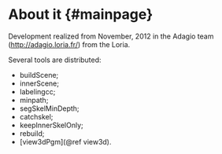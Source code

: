 About it                         {#mainpage}
========

Development realized from November, 2012 in the Adagio team (http://adagio.loria.fr/) from the Loria.

Several tools are distributed:
  - buildScene;
  - innerScene;
  - labelingcc;
  - minpath;
  - segSkelMinDepth;
  - catchskel;
  - keepInnerSkelOnly;
  - rebuild;
  - [view3dPgm](@ref view3d).
